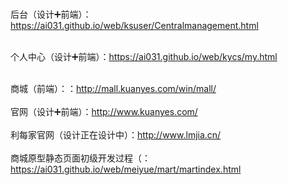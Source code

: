 # 
后台（设计➕前端）：https://ai031.github.io/web/ksuser/Centralmanagement.html<br>
<br>

个人中心（设计➕前端）：https://ai031.github.io/web/kycs/my.html<br>
<br>

商城（前端）：：http://mall.kuanyes.com/win/mall/<br>
<br>
官网（设计➕前端）：http://www.kuanyes.com/<br>
<br>
利每家官网（设计正在设计中）：http://www.lmjia.cn/<br>
<br>
商城原型静态页面初级开发过程（：https://ai031.github.io/web/meiyue/mart/martindex.html




